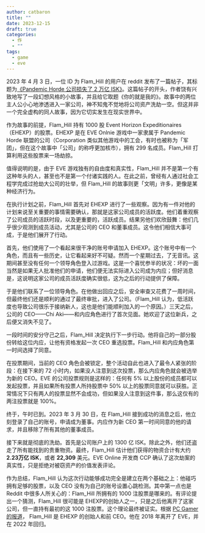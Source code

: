 ```yaml
---
author: catbaron
title: ""
date: 2023-12-15
draft: true
categories:
  - 作
  - ""
tags:
  - game
  - eve
---
```


2023 年 4 月 3 日，一位 ID 为 Flam_Hill 的用户在 reddit 发布了一篇帖子，其标题为[《Pandemic Horde 公司损失了 2 万亿 ISK》](https://www.reddit.com/r/Eve/comments/12a6szd/pandemic_horde_corporation_looses_2_trillion_isk/)。这篇帖子的开头，作者饶有兴致地写了一段幻想风格的小故事，并且给它取题《你的就是我的》。故事中的两位主人公小心地渗透进入一家公司，神不知鬼不觉地将公司资产洗劫一空。但这并非一个完全虚构的同人故事，因为它切实发生在现实世界中。

作为故事的前提，Flam_Hill 持有 1000 股 Event Horizon Expeditionaires（EHEXP）的股票。EHEXP 是在  EVE Onlnie 游戏中一家隶属于 Pandemic Horde 联盟的公司（Corporation 类似其他游戏中的工会，有时也被称为「军团」，但在这个故事中「公司」的称呼更加核市），拥有 299 名成员。Flam_Hill 打算利用这些股票来一场劫掠。

值得说明的是，由于 EVE 游戏独有的自由度和真实性，Flam_Hill 并不是第一个有这种年头的人，甚至也不是第一个付诸实践的人。在此之前，曾经有人通过社会工程学完成过抢劫大公司的壮举，但 Flam_Hill 的故事则更「文明」许多，更像是某种经济行为。

在执行计划之前，Flam_Hill 首先对 EHEXP 进行了一些观察。因为有一件对他的计划来说至关重要的事情需要确认，那就是这家公司成员的活跃度。他们着重观察了公司成员的活跃时段，以及更重要的，活跃成员。结果另他们欢欣鼓舞：他们几乎很少观测到成员活动，尤其是公司的 CEO 和董事成员。这令他们相信大事可成，于是他们展开了行动。

首先，他们使用了一个看起来很干净的账号申请加入 EHEXP。这个账号中有一个角色，而且有一些历史，让它看起来好不可疑。然而一个星期过去，了无音讯。这期间甚至没有任何一个领导角色登入过游戏。这是一个喜忧参半的状况：坏的一面当然是如果无人批准他们的申请，他们便无法实际进入公司成为内应；但好消息是，这说明这家公司的成员活跃度确实很低，这为之后的行动提供了保障。

于是他们联系了一位领导角色。在他做出回应之后，安全审查又花费了一周时间，但最终他们还是顺利的通过了最终审批，进入了公司。（Flam_Hill 认为，低活跃度也导致公司很乐于接纳新人，这也是他们能顺利加入的一个原因。）三天之后，公司的 CEO——Chi Aki——和内应角色进行了首次见面。她欢迎了这位新兵，之后便又消失不见了。

一段时间的安分守己之后，Flam_Hill 决定执行下一步行动。他将自己的一部分股份转给这位内应，让他有资格发起一次 CEO 重选投票。Flam_Hill 和内应角色第一时间选择了同意。

在投票期间，当前的 CEO 角色会被锁定，整个活动自此也进入了最令人紧张的阶段：在接下来的 72 小时内，如果没人注意到这次投票，那么内应角色就会被选举为新的 CEO。EVE 的公司投票规则是这样的：任何有 5% 以上股份的成员都可以发起投票，并且如果所有投票人所持股票中 50% 以上的股票同意就可以获胜。正常情况下只有两人的投票显然不会成功，但如果没人注意到这件事，那么这仅有的两注投票就是 100%。

终于，午时已到。2023 年 3 月 30 日，在 Flam_Hill 接到成功的消息之后，他立刻登录了自己的账号，申请成为董事。内应作为新 CEO 第一时间同意的他的请求，并且移除了所有其他的董事成员。

接下来就是彻底的洗劫。首先是公司账户上的 1300 亿 ISK。除此之外，他们还盗走了所有能找到的贵重物资。最终，Flam_Hill 估计他们获得的物资合计有大约 **2.23万亿 ISK**，或者 **22,309** 美元。EVE Online 开发商 CCP 确认了这次劫案的真实性，只是拒绝对被窃资产的价值发表评论。

作为总结，Flam_Hill 认为这次行动能够成功完全是建立在两个基础之上：他碰巧拥有足够的股票，以及 CEO 没有为自己的账号设置心跳检测。其中第一点也是 Reddit 中很多人所关心的：Flam_Hill 所拥有的 1000 注股票是哪来的。有评论提出一个猜测，Flam_Hill 很可能是 EHEXP的创始人之一，只是之后他离开了这家公司，但一直持有最初的这 1000 注股票。这个理论最终被证实。根据 [PC Gamer 的报道](https://www.pcgamer.com/eve-online-player-uses-obscure-rule-to-pull-off-the-biggest-heist-in-the-games-history/)， Flam_Hill 是 EHEXP 的创始人和前 CEO。他在 2018 年离开了 EVE，并在 2022 年回归。

